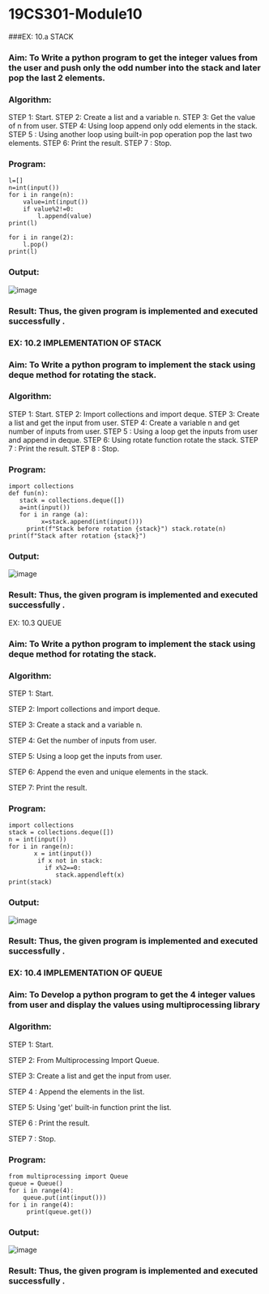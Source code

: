 # 19CS301-Module10
###EX: 10.a  STACK

### Aim: To Write a python program to get the integer values from the user and push only the odd number into the stack and later pop the last 2 elements.

### Algorithm:
STEP 1: Start.
STEP 2: Create a list and a variable n.
STEP 3: Get the value of n from user.
STEP 4: Using loop append only odd elements in the stack.
STEP 5 : Using another loop using built-in pop operation pop the last two elements.
STEP 6: Print the result.
STEP 7 : Stop.

### Program:
```
l=[]
n=int(input())
for i in range(n):
    value=int(input())
    if value%2!=0:
        l.append(value)
print(l)

for i in range(2):
    l.pop()
print(l)
```
### Output:
 ![image](https://github.com/user-attachments/assets/d2ce0434-7594-41af-ba20-3d7ecf9e0d93)

### Result: Thus, the given program is implemented and executed successfully .
 


### EX: 10.2 IMPLEMENTATION OF STACK

### Aim: To Write a python program to implement the stack using deque method for rotating the stack.

### Algorithm:

STEP 1: Start.
STEP 2: Import collections and import deque.
STEP 3: Create a list and get the input from user.
STEP 4: Create a variable n and get number of inputs from user.
STEP 5 : Using a loop get the inputs from user and append in deque.
STEP 6: Using rotate function rotate the stack.
STEP 7 : Print the result. 
STEP 8 : Stop.

### Program: 
```
import collections
def fun(n):
   stack = collections.deque([])
   a=int(input())
   for i in range (a):
         x=stack.append(int(input()))
     print(f"Stack before rotation {stack}") stack.rotate(n)
print(f"Stack after rotation {stack}")
```
### Output:
![image](https://github.com/user-attachments/assets/f42c4ec6-578c-418a-8f66-cf70abe7dc54)

### Result: Thus, the given program is implemented and executed successfully .
 


EX: 10.3 QUEUE
### Aim: To Write a python program to implement the stack using deque method for rotating the stack.
### Algorithm:

STEP 1: Start.

STEP 2: Import collections and import deque.

STEP 3: Create a stack and a variable n.

STEP 4: Get the number of inputs from user.

STEP 5: Using a loop get the inputs from user.

STEP 6: Append the even and unique elements in the stack.

STEP 7: Print the result.
### Program:
```
import collections
stack = collections.deque([])
n = int(input())
for i in range(n):
       x = int(input())
        if x not in stack:
          if x%2==0:
             stack.appendleft(x)
print(stack)
```
### Output:
![image](https://github.com/user-attachments/assets/de6e3e09-b10b-42d4-9faf-32fcf990f29a)
 
### Result: Thus, the given program is implemented and executed successfully .


### EX: 10.4 IMPLEMENTATION OF QUEUE
### Aim: To Develop a python program to get the 4 integer values from user and display the values using multiprocessing library
### Algorithm:

STEP 1: Start.

STEP 2: From Multiprocessing Import Queue.

STEP 3: Create a list and get the input from user.

STEP 4 : Append the elements in the list.

STEP 5: Using 'get' built-in function print the list.

STEP 6 : Print the result.

STEP 7 : Stop.
### Program:
```
from multiprocessing import Queue
queue = Queue()
for i in range(4):
    queue.put(int(input()))
for i in range(4):
     print(queue.get())
```
### Output:
 ![image](https://github.com/user-attachments/assets/26a380ff-118e-43f4-8178-83a5417262b5)
 

### Result: Thus, the given program is implemented and executed successfully .
 

